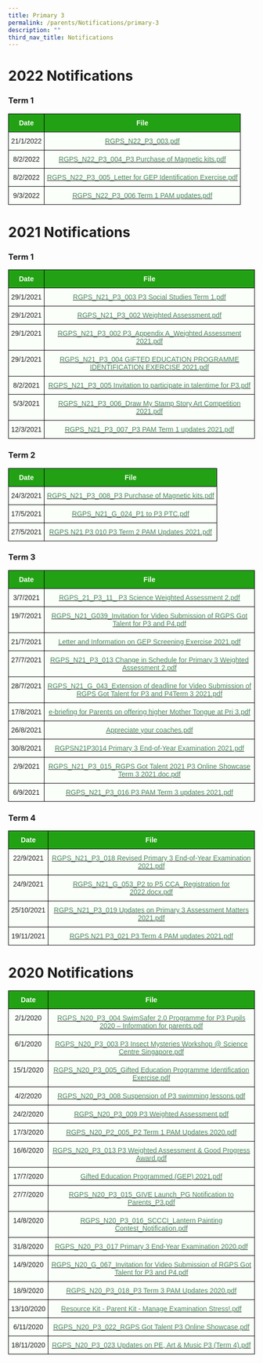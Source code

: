 ```yaml
---
title: Primary 3
permalink: /parents/Notifications/primary-3
description: ""
third_nav_title: Notifications
---
```

# 2022 Notifications

### Term 1

<style type="text/css">
.tg  {border-collapse:collapse;border-spacing:0;}
.tg td{border-color:black;border-style:solid;border-width:1px;font-family:Arial, sans-serif;font-size:14px;
  overflow:hidden;padding:10px 5px;word-break:normal;}
.tg th{border-color:black;border-style:solid;border-width:1px;font-family:Arial, sans-serif;font-size:14px;
  font-weight:normal;overflow:hidden;padding:10px 5px;word-break:normal;}
.tg .tg-pk3b{background-color:#FBFFFA;color:#222;text-align:center;vertical-align:top}
.tg .tg-1h0n{background-color:#22A114;color:#FBFFFA;font-weight:bold;text-align:center;vertical-align:top}
.tg .tg-gbal{background-color:#FBFFFA;color:#49875C;text-align:center;text-decoration:underline;vertical-align:top}
</style>
<table class="tg">
<thead>
  <tr>
    <th class="tg-1h0n">Date</th>
    <th class="tg-1h0n">File</th>
  </tr>
</thead>
<tbody>
  <tr>
    <td class="tg-pk3b">21/1/2022</td>
    <td class="tg-gbal"><a href="/files/RGPS_N22_P3_003.pdf"><span style="font-weight:400;color:#49875C">RGPS_N22_P3_003.pdf</span></a><br></td>
  </tr>
  <tr>
    <td class="tg-pk3b">8/2/2022</td>
    <td class="tg-gbal"><a href="/files/RGPS_N22_P3_004_P3%20Purchase%20of%20Magnetic%20kits.pdf"><span style="font-weight:400;color:#49875C">RGPS_N22_P3_004_P3 Purchase of Magnetic kits.pdf</span></a><br></td>
  </tr>
  <tr>
    <td class="tg-pk3b">8/2/2022</td>
    <td class="tg-gbal"><a href="/files/RGPS_N22_P3_005_Letter%20for%20GEP%20Identification%20Exercise.pdf"><span style="font-weight:400;color:#49875C">RGPS_N22_P3_005_Letter for GEP Identification Exercise.pdf</span></a><br></td>
  </tr>
  <tr>
    <td class="tg-pk3b">9/3/2022</td>
    <td class="tg-gbal"><a href="[](/files/RGPS_N22_P3_006%20Term%201%20PAM%20updates.pdf)"><span style="font-weight:400;color:#49875C">RGPS_N22_P3_006 Term 1 PAM updates.pdf</span></a><br></td>
  </tr>
</tbody>
</table>

# 2021 Notifications
### Term 1

<style type="text/css">
.tg  {border-collapse:collapse;border-spacing:0;}
.tg td{border-color:black;border-style:solid;border-width:1px;font-family:Arial, sans-serif;font-size:14px;
  overflow:hidden;padding:10px 5px;word-break:normal;}
.tg th{border-color:black;border-style:solid;border-width:1px;font-family:Arial, sans-serif;font-size:14px;
  font-weight:normal;overflow:hidden;padding:10px 5px;word-break:normal;}
.tg .tg-pk3b{background-color:#FBFFFA;color:#222;text-align:center;vertical-align:top}
.tg .tg-1h0n{background-color:#22A114;color:#FBFFFA;font-weight:bold;text-align:center;vertical-align:top}
.tg .tg-gbal{background-color:#FBFFFA;color:#49875C;text-align:center;text-decoration:underline;vertical-align:top}
</style>
<table class="tg">
<thead>
  <tr>
    <th class="tg-1h0n">Date</th>
    <th class="tg-1h0n">File</th>
  </tr>
</thead>
<tbody>
  <tr>
    <td class="tg-pk3b">29/1/2021</td>
    <td class="tg-gbal"><a href="/files/RGPS_N21_P3_003%20P3%20Social%20Studies%20Term%201.pdf"><span style="font-weight:400;color:#49875C">RGPS_N21_P3_003 P3 Social Studies Term 1.pdf</span></a><span style="color:#222;background-color:#FBFFFA"> </span><br></td>
  </tr>
  <tr>
    <td class="tg-pk3b">29/1/2021</td>
    <td class="tg-gbal"><a href="/files/RGPS_N21_P3_002%20Weighted%20Assessment.pdf"><span style="font-weight:400;color:#49875C">RGPS_N21_P3_002 Weighted Assessment.pdf</span></a><span style="color:#222;background-color:#FBFFFA"> </span><br></td>
  </tr>
  <tr>
    <td class="tg-pk3b">29/1/2021</td>
    <td class="tg-gbal"><a href="/files/RGPS_N21_P3_002%20P3_Appendix%20A_Weighted%20Assessment%202021.pdf"><span style="font-weight:400;color:#49875C">RGPS_N21_P3_002 P3_Appendix A_Weighted Assessment 2021.pdf</span></a><span style="color:#222;background-color:#FBFFFA"> </span><br></td>
  </tr>
  <tr>
    <td class="tg-pk3b">29/1/2021</td>
    <td class="tg-gbal"><a href="/files/RGPS_N21_P3_004%20GIFTED%20EDUCATION%20PROGRAMME%20IDENTIFICATION%20EXERCISE%202021.pdf"><span style="font-weight:400;color:#49875C">RGPS_N21_P3_004 GIFTED EDUCATION PROGRAMME IDENTIFICATION EXERCISE 2021.pdf</span></a><span style="color:#222;background-color:#FBFFFA"> </span><br></td>
  </tr>
  <tr>
    <td class="tg-pk3b">8/2/2021</td>
    <td class="tg-gbal"><a href="/files/RGPS_N21_P3_005%20%20Invitation%20to%20participate%20in%20talentime%20for%20P3.pdf"><span style="font-weight:400;color:#49875C">RGPS_N21_P3_005 Invitation to participate in talentime for P3.pdf</span></a><br></td>
  </tr>
  <tr>
    <td class="tg-pk3b">5/3/2021</td>
    <td class="tg-gbal"><a href="/files/RGPS_N21_P3_006_Draw%20My%20Stamp%20Story%20Art%20Competition%202021.pdf"><span style="font-weight:400;color:#49875C">RGPS_N21_P3_006_Draw My Stamp Story Art Competition 2021.pdf</span></a><br></td>
  </tr>
  <tr>
    <td class="tg-pk3b">12/3/2021</td>
    <td class="tg-gbal"><a href="/files/RGPS_N21_P3_007_P3%20PAM%20Term%201%20updates%202021.pdf"><span style="font-weight:400;color:#49875C">RGPS_N21_P3_007_P3 PAM Term 1 updates 2021.pdf</span></a></td>
  </tr>
</tbody>
</table>

### Term 2

<style type="text/css">
.tg  {border-collapse:collapse;border-spacing:0;}
.tg td{border-color:black;border-style:solid;border-width:1px;font-family:Arial, sans-serif;font-size:14px;
  overflow:hidden;padding:10px 5px;word-break:normal;}
.tg th{border-color:black;border-style:solid;border-width:1px;font-family:Arial, sans-serif;font-size:14px;
  font-weight:normal;overflow:hidden;padding:10px 5px;word-break:normal;}
.tg .tg-pk3b{background-color:#FBFFFA;color:#222;text-align:center;vertical-align:top}
.tg .tg-1h0n{background-color:#22A114;color:#FBFFFA;font-weight:bold;text-align:center;vertical-align:top}
.tg .tg-gbal{background-color:#FBFFFA;color:#49875C;text-align:center;text-decoration:underline;vertical-align:top}
</style>
<table class="tg">
<thead>
  <tr>
    <th class="tg-1h0n">Date</th>
    <th class="tg-1h0n">File</th>
  </tr>
</thead>
<tbody>
  <tr>
    <td class="tg-pk3b">24/3/2021</td>
    <td class="tg-gbal"><a href="/files/RGPS_N21_P3_008_P3%20Purchase%20of%20Magnetic%20kits.pdf"><span style="font-weight:400;color:#49875C">RGPS_N21_P3_008_P3 Purchase of Magnetic kits.pdf</span></a><br></td>
  </tr>
  <tr>
    <td class="tg-pk3b">17/5/2021</td>
    <td class="tg-gbal"><a href="/files/RGPS_N21_G_024_P1%20to%20P3%20PTC.pdf"><span style="font-weight:400;color:#49875C">RGPS_N21_G_024_P1 to P3 PTC.pdf</span></a><br></td>
  </tr>
  <tr>
    <td class="tg-pk3b">27/5/2021</td>
    <td class="tg-gbal"><a href="/files/RGPS%20N21%20P3%20010%20P3%20Term%202%20PAM%20Updates%202021.pdf"><span style="font-weight:400;color:#49875C">RGPS N21 P3 010 P3 Term 2 PAM Updates 2021.pdf</span></a><br></td>
  </tr>
</tbody>
</table>

### Term 3

<style type="text/css">
.tg  {border-collapse:collapse;border-spacing:0;}
.tg td{border-color:black;border-style:solid;border-width:1px;font-family:Arial, sans-serif;font-size:14px;
  overflow:hidden;padding:10px 5px;word-break:normal;}
.tg th{border-color:black;border-style:solid;border-width:1px;font-family:Arial, sans-serif;font-size:14px;
  font-weight:normal;overflow:hidden;padding:10px 5px;word-break:normal;}
.tg .tg-pk3b{background-color:#FBFFFA;color:#222;text-align:center;vertical-align:top}
.tg .tg-1h0n{background-color:#22A114;color:#FBFFFA;font-weight:bold;text-align:center;vertical-align:top}
.tg .tg-gbal{background-color:#FBFFFA;color:#49875C;text-align:center;text-decoration:underline;vertical-align:top}
</style>
<table class="tg">
<thead>
  <tr>
    <th class="tg-1h0n">Date  </th>
    <th class="tg-1h0n">File</th>
  </tr>
</thead>
<tbody>
  <tr>
    <td class="tg-pk3b">3/7/2021</td>
    <td class="tg-gbal"><a href="/files/RGPS_21_P3_11_%20P3%20Science%20Weighted%20Assessment%202.pdf"><span style="font-weight:400;color:#49875C">RGPS_21_P3_11_ P3 Science Weighted Assessment 2.pdf</span></a><br></td>
  </tr>
  <tr>
    <td class="tg-pk3b">19/7/2021</td>
    <td class="tg-gbal"><a href="/files/RGPS_N21_G039_Invitation%20for%20Video%20Submission%20of%20RGPS%20Got%20Talent%20for%20P3%20and%20P4.pdf"><span style="font-weight:400;color:#49875C">RGPS_N21_G039_Invitation for Video Submission of RGPS Got Talent for P3 and P4.pdf</span></a><br></td>
  </tr>
  <tr>
    <td class="tg-pk3b">21/7/2021</td>
    <td class="tg-gbal"><a href="/files/Letter%20and%20Information%20on%20GEP%20Screening%20Exercise%202021.pdf"><span style="font-weight:400;color:#49875C">Letter and Information on GEP Screening Exercise 2021.pdf</span></a><br></td>
  </tr>
  <tr>
    <td class="tg-pk3b">27/7/2021</td>
    <td class="tg-gbal"><a href="/files/RGPS_N21_P3_013%20Change%20in%20Schedule%20for%20Primary%203%20Weighted%20Assessment%202.pdf"><span style="font-weight:400;color:#49875C">RGPS_N21_P3_013 Change in Schedule for Primary 3 Weighted Assessment 2.pdf</span></a><br></td>
  </tr>
  <tr>
    <td class="tg-pk3b">28/7/2021</td>
    <td class="tg-gbal"><a href="/files/RGPS_N21_G_043_Extension%20of%20deadline%20for%20Video%20Submission%20of%20RGPS%20Got%20Talent%20for%20P3%20and%20P4.pdf"><span style="font-weight:400;color:#49875C">RGPS_N21_G_043_Extension of deadline for Video Submission of RGPS Got Talent for P3 and P4Term 3 2021.pdf</span></a><br></td>
  </tr>
  <tr>
    <td class="tg-pk3b">17/8/2021</td>
    <td class="tg-gbal"><a href="/files/e-briefing%20for%20Parents%20on%20offering%20higher%20Mother%20Tongue%20at%20Pri%203.pdf"><span style="font-weight:400;color:#49875C">e-briefing for Parents on offering higher Mother Tongue at Pri 3.pdf</span></a><br></td>
  </tr>
  <tr>
    <td class="tg-pk3b">26/8/2021</td>
    <td class="tg-gbal"><a href="/files/Appreciate%20your%20coaches.pdf"><span style="font-weight:400;color:#49875C">Appreciate your coaches.pdf</span></a><br></td>
  </tr>
  <tr>
    <td class="tg-pk3b">30/8/2021</td>
    <td class="tg-gbal"><a href="/files/RGPSN21P3014%20Primary%203%20End-of-Year%20Examination%202021.pdf"><span style="font-weight:400;color:#49875C">RGPSN21P3014 Primary 3 End-of-Year Examination 2021.pdf</span></a><br></td>
  </tr>
  <tr>
    <td class="tg-pk3b">2/9/2021</td>
    <td class="tg-gbal"><a href="/files/RGPS_N21_P3_015_RGPS%20Got%20Talent%202021%20P3%20Online%20Showcase%20Term%203%202021.pdf"><span style="font-weight:400;color:#49875C">RGPS_N21_P3_015_RGPS Got Talent 2021 P3 Online Showcase Term 3 2021.doc.pdf</span></a><br></td>
  </tr>
  <tr>
    <td class="tg-pk3b">6/9/2021</td>
    <td class="tg-gbal"><a href="/files/RGPS_N21_P3_016%20P3%20PAM%20Term%203%20updates%202021.pdf"><span style="font-weight:400;color:#49875C">RGPS_N21_P3_016 P3 PAM Term 3 updates 2021.pdf</span></a><br></td>
  </tr>
</tbody>
</table>

### Term 4

<style type="text/css">
.tg  {border-collapse:collapse;border-spacing:0;}
.tg td{border-color:black;border-style:solid;border-width:1px;font-family:Arial, sans-serif;font-size:14px;
  overflow:hidden;padding:10px 5px;word-break:normal;}
.tg th{border-color:black;border-style:solid;border-width:1px;font-family:Arial, sans-serif;font-size:14px;
  font-weight:normal;overflow:hidden;padding:10px 5px;word-break:normal;}
.tg .tg-pk3b{background-color:#FBFFFA;color:#222;text-align:center;vertical-align:top}
.tg .tg-1h0n{background-color:#22A114;color:#FBFFFA;font-weight:bold;text-align:center;vertical-align:top}
.tg .tg-gbal{background-color:#FBFFFA;color:#49875C;text-align:center;text-decoration:underline;vertical-align:top}
</style>
<table class="tg">
<thead>
  <tr>
    <th class="tg-1h0n">Date  </th>
    <th class="tg-1h0n">File</th>
  </tr>
</thead>
<tbody>
  <tr>
    <td class="tg-pk3b">22/9/2021</td>
    <td class="tg-gbal"><a href="/files/RGPS_N21_P3_018%20Revised%20Primary%203%20End-of-Year%20Examination%202021.pdf"><span style="font-weight:400;color:#49875C">RGPS_N21_P3_018 Revised Primary 3 End-of-Year Examination 2021.pdf</span></a><br></td>
  </tr>
  <tr>
    <td class="tg-pk3b">24/9/2021</td>
    <td class="tg-gbal"><a href="/files/RGPS_N21_G_053_P2%20to%20P5%20CCA_Registration%20for%202022.pdf"><span style="font-weight:400;color:#49875C">RGPS_N21_G_053_P2 to P5 CCA_Registration for 2022.docx.pdf</span></a><br></td>
  </tr>
  <tr>
    <td class="tg-pk3b">25/10/2021</td>
    <td class="tg-gbal"><a href="/files/RGPS_N21_P3_019%20Updates%20on%20Primary%203%20Assessment%20Matters%202021.pdf"><span style="font-weight:400;color:#49875C">RGPS_N21_P3_019 Updates on Primary 3 Assessment Matters 2021.pdf</span></a><br></td>
  </tr>
  <tr>
    <td class="tg-pk3b">19/11/2021</td>
    <td class="tg-gbal"><a href="/files/RGPS%20N21%20P3_021%20P3%20Term%204%20PAM%20updates%202021.pdf"><span style="font-weight:400;color:#49875C">RGPS N21 P3_021 P3 Term 4 PAM updates 2021.pdf</span></a></td>
  </tr>
</tbody>
</table>

# 2020 Notifications

<style type="text/css">
.tg  {border-collapse:collapse;border-spacing:0;}
.tg td{border-color:black;border-style:solid;border-width:1px;font-family:Arial, sans-serif;font-size:14px;
  overflow:hidden;padding:10px 5px;word-break:normal;}
.tg th{border-color:black;border-style:solid;border-width:1px;font-family:Arial, sans-serif;font-size:14px;
  font-weight:normal;overflow:hidden;padding:10px 5px;word-break:normal;}
.tg .tg-pk3b{background-color:#FBFFFA;color:#222;text-align:center;vertical-align:top}
.tg .tg-1h0n{background-color:#22A114;color:#FBFFFA;font-weight:bold;text-align:center;vertical-align:top}
.tg .tg-gbal{background-color:#FBFFFA;color:#49875C;text-align:center;text-decoration:underline;vertical-align:top}
</style>
<table class="tg">
<thead>
  <tr>
    <th class="tg-1h0n">Date</th>
    <th class="tg-1h0n">File</th>
  </tr>
</thead>
<tbody>
  <tr>
    <td class="tg-pk3b">2/1/2020<br></td>
    <td class="tg-gbal"><a href="/files/RGPS_N20_P3_004%20SwimSafer%202%20Programme%20for%20P3%20Pupils%202020%20–%20Information%20for%20parents.pdf"><span style="font-weight:400;color:#49875C">RGPS_N20_P3_004 SwimSafer 2.0 Programme for P3 Pupils 2020 – Information for parents.pdf</span></a><span style="color:#222;background-color:#FBFFFA"> </span><br></td>
  </tr>
  <tr>
    <td class="tg-pk3b">6/1/2020<br></td>
    <td class="tg-gbal"><a href="/files/RGPS_N20_P3_003%20P3%20Insect%20Mysteries%20Workshop%20@%20Science%20Centre%20Singapore.pdf"><span style="font-weight:400;color:#49875C">RGPS_N20_P3_003 P3 Insect Mysteries Workshop @ Science Centre Singapore.pdf</span></a><span style="color:#222;background-color:#FBFFFA">  </span><br></td>
  </tr>
  <tr>
    <td class="tg-pk3b">15/1/2020<br></td>
    <td class="tg-gbal"><a href="/files/RGPS_N20_P3_005_Gifted%20Education%20Programme%20Identification%20Exercise.pdf"><span style="font-weight:400;color:#49875C">RGPS_N20_P3_005_Gifted Education Programme Identification Exercise.pdf</span></a><span style="color:#222;background-color:#FBFFFA"> </span><br></td>
  </tr>
  <tr>
    <td class="tg-pk3b">4/2/2020<br></td>
    <td class="tg-gbal"><a href="/files/RGPS_N20_P3_008%20Suspension%20of%20P3%20swimming%20lessons.pdf"><span style="font-weight:400;color:#49875C">RGPS_N20_P3_008 Suspension of P3 swimming lessons.pdf</span></a><span style="color:#222;background-color:#FBFFFA"> </span><br></td>
  </tr>
  <tr>
    <td class="tg-pk3b">24/2/2020<br></td>
    <td class="tg-gbal"><a href="/files/RGPS_N20_P3_009%20P3%20Weighted%20Assessment.pdf"><span style="font-weight:400;color:#49875C">RGPS_N20_P3_009 P3 Weighted Assessment.pdf</span></a><span style="color:#222;background-color:#FBFFFA"> </span><br></td>
  </tr>
  <tr>
    <td class="tg-pk3b">17/3/2020<br></td>
    <td class="tg-gbal"><a href="/files/RGPS_N20_P2_005_P2%20Term%201%20PAM%20Updates%202020%20(1).pdf"><span style="font-weight:400;color:#49875C">RGPS_N20_P2_005_P2 Term 1 PAM Updates 2020.pdf</span></a><span style="color:#222;background-color:#FBFFFA"> </span><br></td>
  </tr>
  <tr>
    <td class="tg-pk3b">16/6/2020<br></td>
    <td class="tg-gbal"><a href="/files/RGPS_N20_P3_013%20P3%20Weighted%20Assessment%20&%20Good%20Progress%20Award.pdf"><span style="font-weight:400;color:#49875C">RGPS_N20_P3_013 P3 Weighted Assessment &amp; Good Progress Award.pdf</span></a><span style="color:#222;background-color:#FBFFFA"> </span><br></td>
  </tr>
  <tr>
    <td class="tg-pk3b">17/7/2020<br></td>
    <td class="tg-gbal"><a href="/files/Gifted%20Eucation%20Programmed%20(GEP)%202021.pdf"><span style="font-weight:400;color:#49875C">Gifted Education Programmed (GEP) 2021.pdf</span></a><span style="color:#222;background-color:#FBFFFA"> </span><br></td>
  </tr>
  <tr>
    <td class="tg-pk3b">27/7/2020</td>
    <td class="tg-gbal"><a href="/files/RGPS_N20_P3_015_GIVE%20Launch_PG%20Notification%20to%20Parents_P3.pdf"><span style="font-weight:400;color:#49875C">RGPS_N20_P3_015_GIVE Launch_PG Notification to Parents_P3.pdf</span></a><span style="color:#222;background-color:#FBFFFA"> </span><br></td>
  </tr>
  <tr>
    <td class="tg-pk3b">14/8/2020</td>
    <td class="tg-gbal"><a href="/files/RGPS_N20_P3_016_SCCCI_Lantern%20Painting%20Contest_Notification.pdf"><span style="font-weight:400;color:#49875C">RGPS_N20_P3_016_SCCCI_Lantern Painting Contest_Notification.pdf</span></a><span style="color:#222;background-color:#FBFFFA"> </span><br></td>
  </tr>
  <tr>
    <td class="tg-pk3b">31/8/2020</td>
    <td class="tg-gbal"><a href="/files/RGPS_N20_P3_017%20Primary%203%20End-Year%20Examination%202020.pdf"><span style="font-weight:400;color:#49875C">RGPS_N20_P3_017 Primary 3 End-Year Examination 2020.pdf</span></a><span style="color:#222;background-color:#FBFFFA"> </span><br></td>
  </tr>
  <tr>
    <td class="tg-pk3b">14/9/2020</td>
    <td class="tg-gbal"><a href="/files/RGPS_N20_G_067_Invitation%20for%20Video%20Submission%20of%20RGPS%20Got%20Talent%20for%20P3%20and%20P4.pdf"><span style="font-weight:400;color:#49875C">RGPS_N20_G_067_Invitation for Video Submission of RGPS Got Talent for P3 and P4.pdf</span></a> <br></td>
  </tr>
  <tr>
    <td class="tg-pk3b">18/9/2020</td>
    <td class="tg-gbal"><a href="/files/RGPS_N20_P3_018_P3%20Term%203%20PAM%20Updates%202020.pdf"><span style="font-weight:400;color:#49875C">RGPS_N20_P3_018_P3 Term 3 PAM Updates 2020.pdf</span></a> <br></td>
  </tr>
  <tr>
    <td class="tg-pk3b">13/10/2020</td>
    <td class="tg-gbal"><a href="/files/Resource%20Kit%20-%20Parent%20Kit%20-%20Manage%20Examination%20Stress!.pdf"><span style="font-weight:400;color:#49875C">Resource Kit - Parent Kit - Manage Examination Stress!.pdf</span></a> <br></td>
  </tr>
  <tr>
    <td class="tg-pk3b">6/11/2020</td>
    <td class="tg-gbal"><a href="/files/RGPS_N20_P3_022_RGPS%20Got%20Talent%20P3%20Online%20Showcase.pdf"><span style="font-weight:400;color:#49875C">RGPS_N20_P3_022_RGPS Got Talent P3 Online Showcase.pdf</span></a> <br></td>
  </tr>
  <tr>
    <td class="tg-pk3b">18/11/2020</td>
    <td class="tg-gbal"><a href="/files/RGPS_N20_P3_023%20Updates%20on%20PE,%20Art%20&%20Music%20P3%20(Term%204).pdf"><span style="font-weight:400;color:#49875C">RGPS_N20_P3_023 Updates on PE, Art &amp; Music P3 (Term 4).pdf</span></a> </td>
  </tr>
</tbody>
</table>